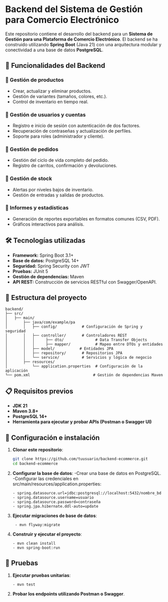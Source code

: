 # Backend del Sistema de Gestión para Comercio Electrónico

Este repositorio contiene el desarrollo del backend para un **Sistema de Gestión para una Plataforma de Comercio Electrónico**. El backend se ha construido utilizando **Spring Boot** (Java 21) con una arquitectura modular y conectividad a una base de datos **PostgreSQL**.

## 🚀 Funcionalidades del Backend

### 🔹 Gestión de productos
- Crear, actualizar y eliminar productos.
- Gestión de variantes (tamaños, colores, etc.).
- Control de inventario en tiempo real.

### 🔹 Gestión de usuarios y cuentas
- Registro e inicio de sesión con autenticación de dos factores.
- Recuperación de contraseñas y actualización de perfiles.
- Soporte para roles (administrador y cliente).

### 🔹 Gestión de pedidos
- Gestión del ciclo de vida completo del pedido.
- Registro de carritos, confirmación y devoluciones.

### 🔹 Gestión de stock
- Alertas por niveles bajos de inventario.
- Gestión de entradas y salidas de productos.

### 🔹 Informes y estadísticas
- Generación de reportes exportables en formatos comunes (CSV, PDF).
- Gráficos interactivos para análisis.

## 🛠️ Tecnologías utilizadas

- **Framework:** Spring Boot 3.1+
- **Base de datos:** PostgreSQL 14+
- **Seguridad:** Spring Security con JWT
- **Pruebas:** JUnit 5
- **Gestión de dependencias:** Maven
- **API REST:** Construcción de servicios RESTful con Swagger/OpenAPI.

## 📂 Estructura del proyecto
```
backend/
├── src/
│   ├── main/
│       ├── java/com/example/pa
│       │   ├── config/           # Configuración de Spring y seguridad
│       │   ├── controller/       # Controladores REST
│       │   │     ├── dto/              # Data Transfer Objects
│       │   │     ├── mapper/           # Mapeo entre DTOs y entidades
│       │   ├── model/           # Entidades JPA
│       │   ├── repository/       # Repositorios JPA
│       │   └── service/          # Servicios y lógica de negocio
│       ├── resources/
│           └── application.properties  # Configuración de la aplicación
└── pom.xml                            # Gestión de dependencias Maven
```

## 📋 Requisitos previos

- **JDK 21**
- **Maven 3.8+**
- **PostgreSQL 14+**
- **Herramienta para ejecutar y probar APIs (Postman o Swagger UI)**

## 🚀 Configuración e instalación

1. **Clonar este repositorio**:
   ```bash
   git clone https://github.com/tuusuario/backend-ecommerce.git
   cd backend-ecommerce
   
2. **Configurar la base de datos**:
    -Crear una base de datos en PostgreSQL.
    -Configurar las credenciales en src/main/resources/application.properties:

       - spring.datasource.url=jdbc:postgresql://localhost:5432/nombre_bd
       - spring.datasource.username=usuario
       - spring.datasource.password=contraseña
       - spring.jpa.hibernate.ddl-auto=update

4. **Ejecutar migraciones de base de datos**:
     
        - mvn flyway:migrate

5. **Construir y ejecutar el proyecto**:
      
       - mvn clean install
       - mvn spring-boot:run

## 🧪 Pruebas

1. **Ejecutar pruebas unitarias**:

       - mvn test
   
3. **Probar los endpoints utilizando Postman o Swagger**.
